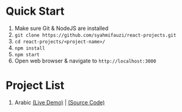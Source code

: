 # Quick Start

1. Make sure Git & NodeJS are installed
2. `git clone https://github.com/syahmifauzi/react-projects.git`
3. `cd react-projects/<project-name>/`
4. `npm install`
5. `npm start`
6. Open web browser & navigate to `http://localhost:3000`

# Project List

1. Arabic [(Live Demo)](https://www.syahmifauzi.com/portfolio/arabic) | [(Source Code)](arabic/)
